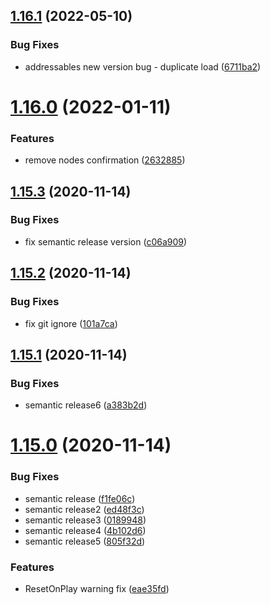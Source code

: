## [1.16.1](https://github.com/NuclearBand/UnityScriptableObjectDatabase/compare/v1.16.0...v1.16.1) (2022-05-10)


### Bug Fixes

* addressables new version bug - duplicate load ([6711ba2](https://github.com/NuclearBand/UnityScriptableObjectDatabase/commit/6711ba2e815b9419da0303a6bda7758731934dda))

# [1.16.0](https://github.com/NuclearBand/UnityScriptableObjectDatabase/compare/v1.15.3...v1.16.0) (2022-01-11)


### Features

* remove nodes confirmation ([2632885](https://github.com/NuclearBand/UnityScriptableObjectDatabase/commit/2632885f52f0ad34bd4829228ffc866fa73bd7c2))

## [1.15.3](https://github.com/NuclearBand/UnityScriptableObjectDatabase/compare/v1.15.2...v1.15.3) (2020-11-14)


### Bug Fixes

* fix semantic release version ([c06a909](https://github.com/NuclearBand/UnityScriptableObjectDatabase/commit/c06a9090d4248d6b563d8793e23bae8f432f5ea1))

## [1.15.2](https://github.com/NuclearBand/UnityScriptableObjectDatabase/compare/v1.15.1...v1.15.2) (2020-11-14)


### Bug Fixes

* fix git ignore ([101a7ca](https://github.com/NuclearBand/UnityScriptableObjectDatabase/commit/101a7ca66c07231de3b861f35a3219ed437bf3bf))

## [1.15.1](https://github.com/NuclearBand/UnityScriptableObjectDatabase/compare/v1.15.0...v1.15.1) (2020-11-14)


### Bug Fixes

* semantic release6 ([a383b2d](https://github.com/NuclearBand/UnityScriptableObjectDatabase/commit/a383b2dc4bd7bddfb2a82c8247802446b1745c49))

# [1.15.0](https://github.com/NuclearBand/UnityScriptableObjectDatabase/compare/v1.14.2...v1.15.0) (2020-11-14)


### Bug Fixes

* semantic release ([f1fe06c](https://github.com/NuclearBand/UnityScriptableObjectDatabase/commit/f1fe06c5ad7300e072230dce86881de5adee3b3a))
* semantic release2 ([ed48f3c](https://github.com/NuclearBand/UnityScriptableObjectDatabase/commit/ed48f3c1fb5981bb0a963225d88bc69bfe401b45))
* semantic release3 ([0189948](https://github.com/NuclearBand/UnityScriptableObjectDatabase/commit/01899487debdffb66d86c08d21ba72a7a6dd232b))
* semantic release4 ([4b102d6](https://github.com/NuclearBand/UnityScriptableObjectDatabase/commit/4b102d68a4b41eef4b453455b8cf8b0bc794bba1))
* semantic release5 ([805f32d](https://github.com/NuclearBand/UnityScriptableObjectDatabase/commit/805f32dc7dff68d1cac7ce565eb3f65670d09bc0))


### Features

* ResetOnPlay warning fix ([eae35fd](https://github.com/NuclearBand/UnityScriptableObjectDatabase/commit/eae35fd73a1be2aad411a4aa083a932b31fc1d46))
